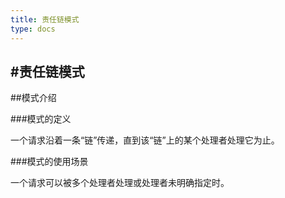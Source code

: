 ```yaml
---
title: 责任链模式
type: docs
---
```


#责任链模式
---

##模式介绍

###模式的定义

一个请求沿着一条“链”传递，直到该“链”上的某个处理者处理它为止。

###模式的使用场景

一个请求可以被多个处理者处理或处理者未明确指定时。